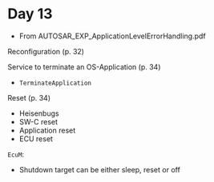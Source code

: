 # Day 13

* From AUTOSAR\_EXP\_ApplicationLevelErrorHandling.pdf

Reconfiguration (p. 32)

Service to terminate an OS-Application (p. 34)
* `TerminateApplication`

Reset (p. 34)
* Heisenbugs
* SW-C reset
* Application reset
* ECU reset

`EcuM`:
* Shutdown target can be either sleep, reset or off
